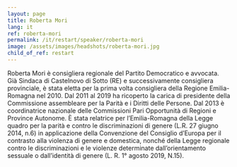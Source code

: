 ```yaml
---
layout: page
title: Roberta Mori
lang: it
ref: roberta-mori
permalink: /it/restart/speaker/roberta-mori
image: /assets/images/headshots/roberta-mori.jpg
child_of_ref: restart
---
```


Roberta Mori è consigliera regionale del Partito Democratico e avvocata. Già
Sindaca di Castelnovo di Sotto (RE) e successivamente consigliera provinciale,
è stata eletta per la prima volta consigliera della Regione Emilia-Romagna nel
2010. Dal 2011 al 2019 ha ricoperto la carica di presidente della Commissione
assembleare per la Parità e i Diritti delle Persone. Dal 2013 è coordinatrice
nazionale delle Commissioni Pari Opportunità di Regioni e Province Autonome. È
stata relatrice per l’Emilia-Romagna della Legge quadro per la parità e contro
le discriminazioni di genere (L.R. 27 giugno 2014, n.6) in applicazione della
Convenzione del Consiglio d’Europa per il contrasto alla violenza di genere e
domestica, nonché della Legge regionale contro le discriminazioni e le violenze
determinate dall’orientamento sessuale o dall’identità di genere (L. R. 1°
agosto 2019, N.15).
